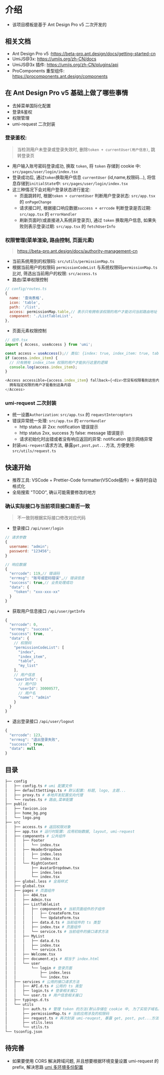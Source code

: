 # 介绍

- 该项目模板是基于 Ant Design Pro v5 二次开发的
  
## 相关文档

- Ant Design Pro v5 :https://beta-pro.ant.design/docs/getting-started-cn
- UmiJS@3x: https://umijs.org/zh-CN/docs
- UmiJS@3x 插件: https://umijs.org/zh-CN/plugins/api
- ProComponents 重型组件: https://procomponents.ant.design/components

## 在 Ant Design Pro v5 基础上做了哪些事情

- 去掉菜单国际化配置
- 登录&鉴权
- 权限管理
- umi-request 二次封装

### 登录鉴权: 

> 当检测用户未登录或登录失效时, 删除`token + currentUser(用户信息)`, 跳转登录页

- 用户输入账号密码登录成功, 换取 `token`, 将 `token` 存储到 cookie 中: `src/pages/user/login/index.tsx`
- 登录成功后, 通过`token`换取用户信息 `currentUser` (id,name,权限码...), 将信息存储到`initialState`中: `src/pages/user/login/index.tsx`
- 这三种情况下会对用户登录状态进行鉴定:
  - 页面跳转时, 根据`token + currentUser` 判断用户登录状态: `src/app.tsx` 的 `onPageChange`
  - 请求接口时, 根据接口响应数据`success + errcode` 判断登录是否过期: `src/app.tsx` 的 `errorHandler`
  - 刷新页面时(或直接进入系统非登录页), 通过 `token` 换取用户信息, 如果失败则表示登录过期: `src/app.tsx` 的 `fetchUserInfo`

### 权限管理(菜单渲染, 路由控制, 页面元素)

> https://beta-pro.ant.design/docs/authority-management-cn

- 当前系统用到的权限码: `src/utils/permissionMap.ts`
- 根据当前用户的权限码 `permissionCodeList` 与系统权限码`permissionMap.ts`比对, 筛选出当前用户的权限: `src/access.ts`
- 路由/菜单权限控制

```js
// config/routes.ts
{
  name: '查询表格',
  icon: 'table',
  path: '/list',
  access: permissionMap.table,// 表示只有拥有该权限的用户才能访问当前路由地址
  component: './ListTableList',
},
```

- 页面元素权限控制

```js
// 组件.tsx 
import { Access, useAccess } from 'umi';

const access = useAccess();// 类似: {index: true, index_item: true, table: true}
if (access.index_item) {
  // 只有拥有 index_item 权限的用户才能执行这里的逻辑
  console.log(access.index_item);
}

<Access accessible={access.index_item} fallback={<div>您没有权限看到这些内容</div>}>
  拥有指定权限的用户才能看到这条内容
</Access>
```

### umi-request 二次封装

- 统一设置`Authorization`: `src/app.tsx` 的 `requestInterceptors`
- 错误异常统一处理: `src/app.tsx` 的 `errorHandler`
  - http status 非 2xx: notification 错误提示
  - http status 2xx, success 为 false: message 错误提示
  - 请求初始化时出错或者没有响应返回的异常: notification 提示网络异常
- 封装`umi-request`请求方法, 暴露`get,post,put...`方法, 方便使用: `src/utils/request.ts`

## 快速开始

- 推荐工具: VSCode + Prettier-Code formatter(VSCode插件) -> 保存时自动格式化
- 全局搜索 "TODO", 确认可能需要修改的地方

### 确认实际接口与当前项目接口是否一致

> 不一致则根据实际接口修改对应代码

- 登录接口 `/api/user/login`

```js
// 请求参数
{
  username: "admin";
  password: "123456";
}

// 响应数据
{
  "errcode": 119,// 错误码
  "errmsg": "账号或密码错误",// 错误信息
  "success": true,// 业务处理成功
  "data": {
    "token": "xxx-xxx-xx"
  }
}
```

- 获取用户信息接口 `/api/user/getInfo`

```js
{
  "errcode": 0,
  "errmsg": "success",
  "success": true,
  "data": {
    // 权限码
    "permissionCodeList": [
      "index",
      "index_item",
      "table",
      "my_list"
    ],
    // 用户信息
    "userInfo": {
      // 用户ID
      "userId": 30000577,
      // 用户名
      "name": "admin"
    }
  }
}
```

- 退出登录接口 `/api/user/logout`

```js
{
  "errcode": 123,
  "errmsg": "退出登录失败",
  "success": true,
  "data": null
}
```

## 目录

```bash
├── config
│   ├── config.ts # umi 配置文件
│   ├── defaultSettings.ts # 默认配置: 标题, logo, 主题...
│   ├── proxy.ts # 本地开发配置反向代理
│   └── routes.ts # 路由,菜单配置
├── public
│   ├── favicon.ico
│   ├── home_bg.png
│   └── logo.png
├── src
│   ├── access.ts # 返回权限对象
│   ├── app.tsx # 运行时配置: 应用初始数据, layout, umi-request
│   ├── components # 公共组件
│   │   ├── Footer
│   │   │   └── index.tsx
│   │   ├── HeaderDropdown
│   │   │   ├── index.less
│   │   │   └── index.tsx
│   │   └── RightContent
│   │       ├── AvatarDropdown.tsx
│   │       ├── index.less
│   │       └── index.tsx
│   ├── global.less # 全局样式
│   ├── global.tsx
│   ├── pages # 页面组件
│   │   ├── 404.tsx
│   │   ├── Admin.tsx
│   │   ├── ListTableList
│   │   │   ├── components # 当前页面组件的子组件
│   │   │   │   ├── CreateForm.tsx
│   │   │   │   └── UpdateForm.tsx
│   │   │   ├── data.d.ts # 当前组件的 ts 类型
│   │   │   ├── index.tsx # 页面组件
│   │   │   └── service.ts # 当前组件的接口请求方法
│   │   ├── MyList
│   │   │   ├── data.d.ts
│   │   │   ├── index.tsx
│   │   │   └── service.ts
│   │   ├── Welcome.tsx
│   │   ├── document.ejs # 相当于 index.html
│   │   └── user
│   │       └── login # 登录页面
│   │           ├── index.less
│   │           └── index.tsx
│   ├── services # 公用的接口请求方法
│   │   ├── API.d.ts # 公用的 ts 类型
│   │   ├── login.ts # 登录相关接口
│   │   └── user.ts # 用户信息相关接口
│   ├── typings.d.ts
│   └── utils
│       ├── auth.ts # 管理 token 的方法(默认存储在 cookie 中, 为了实现子域名之间共享登录状态, 可改为 localStorage)
│       ├── permissionMap.ts # 当前应用涉及的权限码
│       ├── request.ts # 再次封装 umi-reuqest, 暴露 get, post, put...方法
│       ├── utils.less
│       └── utils.ts
└── tsconfig.json
```

## 待完善

- 如果要使用 CORS 解决跨域问题, 并且想要根据环境变量设置 umi-request 的 prefix, 解决思路 [umi 多环境多份配置](https://umijs.org/zh-CN/docs/config#%E5%A4%9A%E7%8E%AF%E5%A2%83%E5%A4%9A%E4%BB%BD%E9%85%8D%E7%BD%AE)
